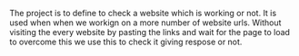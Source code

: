 The project is to define to check a website which is working or not.
It is used when when we workign on a more number of website urls.
Without visiting the every website by pasting the links and wait for the page to load
to overcome this we use this to check it giving respose or not.